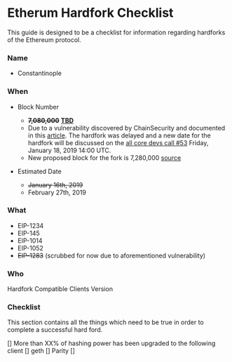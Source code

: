 # Etherum Hardfork Checklist

This guide is designed to be a checklist for information regarding hardforks of the Ethereum protocol.

### Name
* Constantinople

### When
* Block Number
	*  ~~**7,080,000**~~ [**TBD**](https://blog.ethereum.org/2019/01/15/security-alert-ethereum-constantinople-postponement/)
	*  Due to a vulnerability discovered by ChainSecurity and documented in this [article](https://medium.com/chainsecurity/constantinople-enables-new-reentrancy-attack-ace4088297d9). The hardfork was delayed and a new date for the hardfork will be discussed on the [all core devs call #53](https://github.com/ethereum/pm) Friday, January 18, 2019 14:00 UTC.
	* New proposed block for the fork is 7,280,000 [source](https://twitter.com/peter_szilagyi/status/1086286476474810369)

* Estimated Date
	* ~~January 16th, 2019~~
	* February 27th, 2019

### What
* EIP-1234
* EIP-145
* EIP-1014
* EIP-1052
* ~~EIP-1283~~ (scrubbed for now due to aforementioned vulnerability)

### Who

Hardfork Compatible Clients Version

### Checklist

This section contains all the things which need to be true in order to complete a successful hard ford.

[] More than XX% of hashing power has been upgraded to the following client
	[] geth
	[] Parity
	[]

